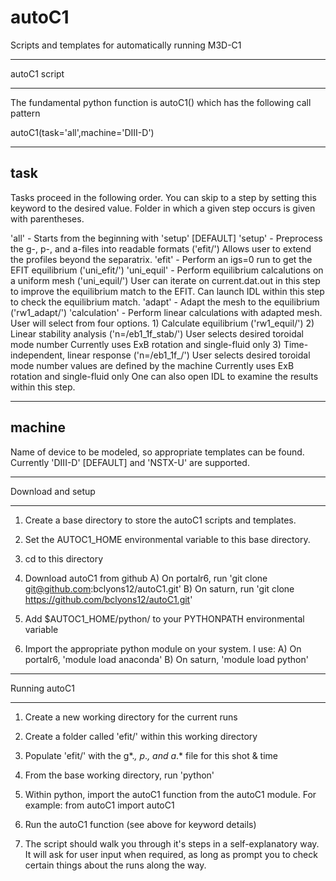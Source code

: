 # autoC1
Scripts and templates for automatically running M3D-C1


***********************
autoC1 script
***********************

The fundamental python function is autoC1() which has the following call pattern

autoC1(task='all',machine='DIII-D')

---------
task
---------

Tasks proceed in the following order. 
You can skip to a step by setting this keyword to the desired value.
Folder in which a given step occurs is given with parentheses.

'all'         - Starts from the beginning with 'setup' [DEFAULT]
'setup'       - Preprocess the g-, p-, and a-files into readable formats ('efit/')
	        Allows user to extend the profiles beyond the separatrix.
'efit'        - Perform an igs=0 run to get the EFIT equilibrium ('uni_efit/')
'uni_equil'   - Perform equilibrium calcalutions on a uniform mesh ('uni_equil/')
	        User can iterate on current.dat.out in this step to improve 
	            the equilibrium match to the EFIT.
	        Can launch IDL within this step to check the equilibrium match.
'adapt'       - Adapt the mesh to the equilibrium ('rw1_adapt/')
'calculation' - Perform linear calculations with adapted mesh.
	      	User will select from four options.
		1) Calculate equilibrium ('rw1_equil/')
		2) Linear stability analysis ('n=<ntor>/eb1_1f_stab/')
		   User selects desired toroidal mode number <ntor>
		   Currently uses ExB rotation and single-fluid only
		3) Time-independent, linear response ('n=<ntor>/eb1_1f_<coil>/')
		   User selects desired toroidal mode number <ntor>
		   <coil> values are defined by the machine
		   Currently uses ExB rotation and single-fluid only
		One can also open IDL to examine the results within this step.

---------
machine
---------

Name of device to be modeled, so appropriate templates can be found.
Currently 'DIII-D' [DEFAULT] and 'NSTX-U' are supported.


***********************
Download and setup
***********************

1) Create a base directory to store the autoC1 scripts and templates.

2) Set the AUTOC1_HOME environmental variable to this base directory.

3) cd to this directory

4) Download autoC1 from github
   A) On portalr6, run 'git clone git@github.com:bclyons12/autoC1.git'
   B) On saturn,   run 'git clone https://github.com/bclyons12/autoC1.git'

5) Add $AUTOC1_HOME/python/ to your PYTHONPATH environmental variable

6) Import the appropriate python module on your system.  I use:
   A) On portalr6, 'module load anaconda'
   B) On saturn,   'module load python'


***********************
Running autoC1
***********************

1) Create a new working directory for the current runs

2) Create a folder called 'efit/' within this working directory

3) Populate 'efit/' with the g*.*, p*.*, and a*.* file for this shot & time

4) From the base working directory, run 'python'

5) Within python, import the autoC1 function from the autoC1 module.
   For example:  from autoC1 import autoC1

6) Run the autoC1 function (see above for keyword details)

7) The script should walk you through it's steps in a self-explanatory way.
   It will ask for user input when required, as long as prompt you to check certain things
   about the runs along the way.